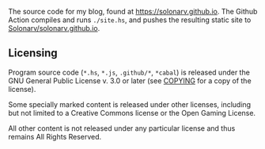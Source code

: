 The source code for my blog, found at <https://solonarv.github.io>.
The Github Action compiles and runs `./site.hs`, and pushes the
resulting static site to [Solonarv/solonarv.github.io](https://github.com/Solonarv/solonarv.github.io).

## Licensing

Program source code (`*.hs`, `*.js`, `.github/*`, `*cabal`) is released under the GNU General Public License v. 3.0 or later (see [COPYING](COPYING) for a copy of the license).

Some specially marked content is released under other licenses, including but not limited to a Creative Commons license or the Open Gaming License.

All other content is not released under any particular license and thus remains All Rights Reserved.
